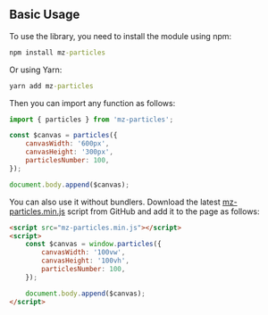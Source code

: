 ## Basic Usage

To use the library, you need to install the module using npm:

```cmd
npm install mz-particles
```

Or using Yarn:

```cmd
yarn add mz-particles
```

Then you can import any function as follows:

```js
import { particles } from 'mz-particles';

const $canvas = particles({
    canvasWidth: '600px',
    canvasHeight: '300px',
    particlesNumber: 100,
});

document.body.append($canvas);
```

You can also use it without bundlers. Download the latest [mz-particles.min.js](https://github.com/mzusin/mz-particles/blob/main/dist/mz-particles.min.js) script from GitHub and add it to the page as follows:

```html
<script src="mz-particles.min.js"></script>
<script>
    const $canvas = window.particles({
        canvasWidth: '100vw',
        canvasHeight: '100vh',
        particlesNumber: 100,
    });

    document.body.append($canvas);
</script>
```
  
